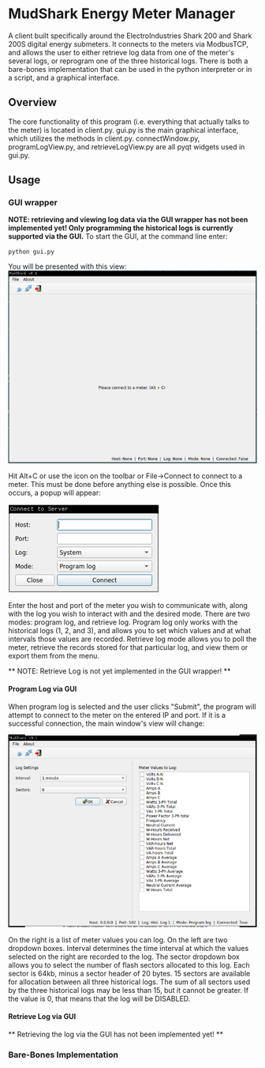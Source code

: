 # MudShark Energy Meter Manager
A client built specifically around the ElectroIndustries Shark 200 and Shark 200S digital energy submeters. It connects to the meters via ModbusTCP, and allows the user to either retrieve log data from one of the meter's several logs, or reprogram one of the three historical logs. There is both a bare-bones implementation that can be used in the python interpreter or in a script, and a graphical interface. 

## Overview

The core functionality of this program (i.e. everything that actually talks to the meter) is located in client.py. gui.py is the main graphical interface, which utilizes the methods in client.py. connectWindow.py, programLogView.py, and retrieveLogView.py are all pyqt widgets used in gui.py. 

## Usage
### GUI wrapper
**NOTE: retrieving and viewing log data via the GUI wrapper has not been implemented yet! Only programming the historical logs is currently supported via the GUI.**
To start the GUI, at the command line enter:
```
python gui.py
```

You will be presented with this view:
![initial view](readme-img/initialview.png "initial view")

Hit Alt+C or use the icon on the toolbar or File->Connect to connect to a meter. This must be done before anything else is possible. Once this occurs, a popup will appear:

![connect popup](readme-img/connectwindow.png "connect window")

Enter the host and port of the meter you wish to communicate with, along with the log you wish to interact with and the desired mode. There are two modes: program log, and retrieve log. Program log only works with the historical logs (1, 2, and 3), and allows you to set which values and at what intervals those values are recorded. Retrieve log mode allows you to poll the meter, retrieve the records stored for that particular log, and view them or export them from the menu.

** NOTE: Retrieve Log is not yet implemented in the GUI wrapper! **

#### Program Log via GUI
When program log is selected and the user clicks "Submit", the program will attempt to connect to the meter on the entered IP and port. If it is a successful connection, the main window's view will change:

![program log](readme-img/programlogview.png "Program Log View")

On the right is a list of meter values you can log. On the left are two dropdown boxes. Interval determines the time interval at which the values selected on the right are recorded to the log. The sector dropdown box allows you to select the number of flash sectors allocated to this log. Each sector is 64kb, minus a sector header of 20 bytes. 15 sectors are available for allocation between all three historical logs. The sum of all sectors used by the three historical logs may be less than 15, but it cannot be greater. If the value is 0, that means that the log will be DISABLED.

#### Retrieve Log via GUI
** Retrieving the log via the GUI has not been implemented yet! **

### Bare-Bones Implementation